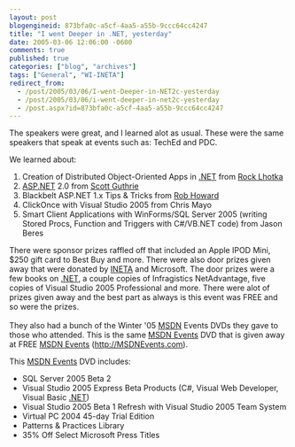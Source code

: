 ```yaml
---
layout: post
blogengineid: 873bfa0c-a5cf-4aa5-a55b-9ccc64cc4247
title: "I went Deeper in .NET, yesterday"
date: 2005-03-06 12:06:00 -0600
comments: true
published: true
categories: ["blog", "archives"]
tags: ["General", "WI-INETA"]
redirect_from: 
  - /post/2005/03/06/I-went-Deeper-in-NET2c-yesterday
  - /post/2005/03/06/i-went-deeper-in-net2c-yesterday
  - /post.aspx?id=873bfa0c-a5cf-4aa5-a55b-9ccc64cc4247
---
```

<!-- more -->


The speakers were great, and I learned alot as usual. These were the same speakers that speak at events such as: TechEd and PDC.



We learned about:

<ol>
	<li>Creation of Distributed Object-Oriented Apps in <a href="http://www.microsoft.com/net/" target="_blank" title=".NET">.NET</a> from <a href="http://www.lhotka.net/" target="_new">Rock Lhotka</a> </li>
	<li><a href="http://asp.net/" target="_blank" title="ASP.NET">ASP.NET</a> 2.0 from <a href="http://www.scottgu.com/" target="_new">Scott Guthrie</a> </li>
	<li>Blackbelt ASP.NET 1.x Tips &amp; Tricks from <a href="http://www.rob-howard.net/" target="_new">Rob Howard</a> </li>
	<li>ClickOnce with Visual Studio 2005 from Chris Mayo </li>
	<li>Smart Client Applications with WinForms/SQL Server 2005 (writing Stored Procs, Function and Triggers with C#/VB.NET code) from Jason Beres</li>
</ol>


There were sponsor prizes raffled off that included an Apple IPOD Mini, $250 gift card to Best Buy and more. There were also door prizes given away that were donated by <a href="http://ineta.org/" target="_blank" title="International .NET Association">INETA</a> and Microsoft. The door prizes were a few books on <a href="http://www.microsoft.com/net/" target="_blank" title=".NET">.NET</a>, a couple copies of Infragistics NetAdvantage, five copies of Visual Studio 2005 Professional and more. There were alot of prizes given away and the best part as always is this event was FREE and so were the prizes.<br />
<br />
They also had a bunch of the Winter &#39;05 <a href="http://msdn.microsoft.com/" target="_blank" title="MSDN">MSDN</a> Events DVDs they gave to those who attended. This is the same <a href="http://msdnevents.com/" target="_blank" title="MSDN Events">MSDN Events</a> DVD that is given away at FREE <a href="http://msdnevents.com/" target="_blank" title="MSDN Events">MSDN Events</a> (<a href="http://MSDNEvents.com">http://MSDNEvents.com</a>).



This <a href="http://msdnevents.com/" target="_blank" title="MSDN Events">MSDN Events</a> DVD includes:

<ul>
	<li>SQL Server 2005 Beta 2 </li>
	<li>Visual Studio 2005 Express Beta Products (C#, Visual Web Developer, Visual Basic <a href="http://www.microsoft.com/net/" target="_blank" title=".NET">.NET</a>) </li>
	<li>Visual Studio 2005 Beta 1 Refresh with Visual Studio 2005 Team System </li>
	<li>Virtual PC 2004 45-day Trial Edition </li>
	<li>Patterns &amp; Practices Library </li>
	<li>35% Off Select Microsoft Press Titles</li>
</ul>
